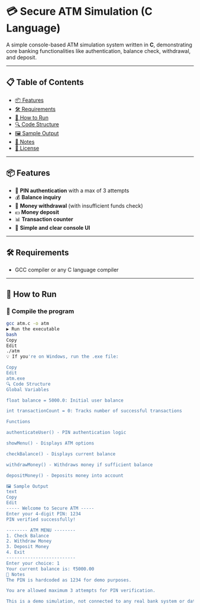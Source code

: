 # 💳 Secure ATM Simulation (C Language)

A simple console-based ATM simulation system written in **C**, demonstrating core banking functionalities like authentication, balance check, withdrawal, and deposit.

---

## 📋 Table of Contents

- [📦 Features](#-features)
- [🛠️ Requirements](#️-requirements)
- [🚀 How to Run](#-how-to-run)
- [🔍 Code Structure](#-code-structure)
- [🖼️ Sample Output](#-sample-output)
- [📌 Notes](#-notes)
- [📃 License](#-license)

---

## 📦 Features

- 🔐 **PIN authentication** with a max of 3 attempts
- 💰 **Balance inquiry**
- 💸 **Money withdrawal** (with insufficient funds check)
- 💵 **Money deposit**
- 📊 **Transaction counter**
- 🧾 **Simple and clear console UI**

---

## 🛠️ Requirements

- GCC compiler or any C language compiler

---

## 🚀 How to Run

### 🔧 Compile the program

```bash
gcc atm.c -o atm
▶️ Run the executable
bash
Copy
Edit
./atm
💡 If you're on Windows, run the .exe file:

Copy
Edit
atm.exe
🔍 Code Structure
Global Variables

float balance = 5000.0: Initial user balance

int transactionCount = 0: Tracks number of successful transactions

Functions

authenticateUser() - PIN authentication logic

showMenu() - Displays ATM options

checkBalance() - Displays current balance

withdrawMoney() - Withdraws money if sufficient balance

depositMoney() - Deposits money into account

🖼️ Sample Output
text
Copy
Edit
----- Welcome to Secure ATM -----
Enter your 4-digit PIN: 1234
PIN verified successfully!

-------- ATM MENU --------
1. Check Balance
2. Withdraw Money
3. Deposit Money
4. Exit
--------------------------
Enter your choice: 1
Your current balance is: ₹5000.00
📌 Notes
The PIN is hardcoded as 1234 for demo purposes.

You are allowed maximum 3 attempts for PIN verification.

This is a demo simulation, not connected to any real bank system or database.

